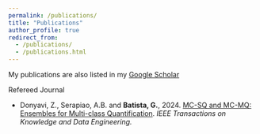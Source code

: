 ```yaml
---
permalink: /publications/
title: "Publications"
author_profile: true
redirect_from: 
  - /publications/
  - /publications.html
---
```



My publications are also listed in my [Google Scholar](https://scholar.google.com/citations?user=takZ6KIAAAAJ&hl=en) 



Refereed Journal 

* Donyavi, Z., Serapiao, A.B. and **Batista, G.**, 2024. [MC-SQ and MC-MQ: Ensembles for Multi-class Quantification](https://ieeexplore.ieee.org/abstract/document/10457862/). <i>IEEE Transactions on Knowledge and Data Engineering.</i>
